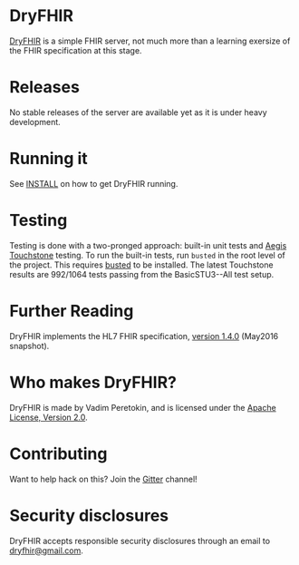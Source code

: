 <!---
Copyright 2016 Vadim Peretokin. All Rights Reserved.

Licensed under the Apache License, Version 2.0 (the "License");
you may not use this file except in compliance with the License.
You may obtain a copy of the License at

      http://www.apache.org/licenses/LICENSE-2.0

Unless required by applicable law or agreed to in writing, software
distributed under the License is distributed on an "AS-IS" BASIS,
WITHOUT WARRANTIES OR CONDITIONS OF ANY KIND, either express or implied.
See the License for the specific language governing permissions and
limitations under the License.
-->

# DryFHIR

[DryFHIR](https://github.com/vadi2/dryfhir) is a simple FHIR server, not much more than a learning exersize of the FHIR specification at this stage.

# Releases

No stable releases of the server are available yet as it is under heavy development.

# Running it

See [INSTALL](INSTALL.md) on how to get DryFHIR running.

# Testing

Testing is done with a two-pronged approach: built-in unit tests and [Aegis Touchstone](https://touchstone.aegis.net/touchstone/) testing. To run the built-in tests, run `busted` in the root level of the project. This requires [busted](http://olivinelabs.com/busted/) to be installed. The latest Touchstone results are 992/1064 tests passing from the BasicSTU3--All test setup.

# Further Reading

DryFHIR implements the HL7 FHIR specification, [version 1.4.0](http://hl7.org/fhir/2016May/) (May2016 snapshot).

# Who makes DryFHIR?

DryFHIR is made by Vadim Peretokin, and is licensed under the [Apache License, Version 2.0](LICENSE).

# Contributing

Want to help hack on this? Join the [Gitter](https://gitter.im/dryfhir/Lobby) channel!

# Security disclosures

DryFHIR accepts responsible security disclosures through an email to [dryfhir@gmail.com](mailto:dryfhir@gmail.com).
